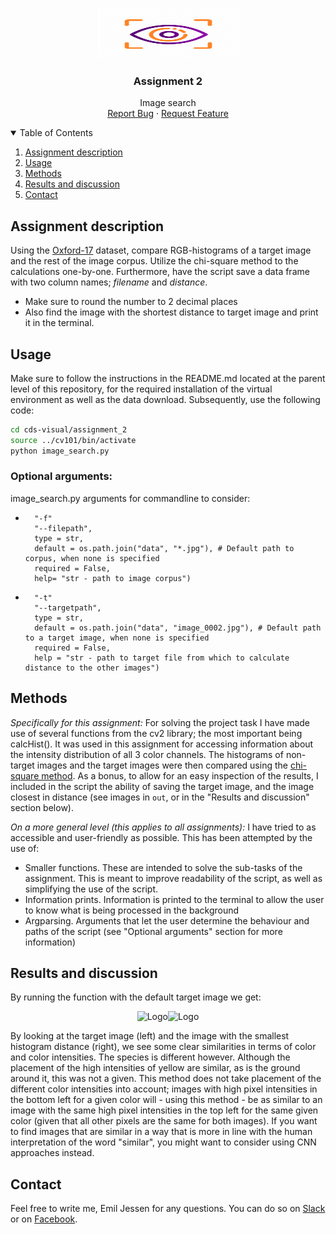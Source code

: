 <!-- PROJECT LOGO -->
<br />
<p align="center">
  <a href="https://github.com/emiltj/cds-visual-exam">
    <img src="../README_images/logo_au.png" alt="Logo" width="225" height="80">
  </a>
  
  <h3 align="center">Assignment 2</h3>

  <p align="center">
    Image search
    <br />
    <a href="https://github.com/emiltj/cds-visual-exam/issues">Report Bug</a>
    ·
    <a href="https://github.com/emiltj/cds-visual-exam/issues">Request Feature</a>
  </p>
</p>

<!-- TABLE OF CONTENTS -->
<details open="open">
  <summary>Table of Contents</summary>
  <ol>
    <li><a href="#assignment-description">Assignment description</a></li>
    <li><a href="#usage">Usage</a></li>
    <li><a href="#methods">Methods</a></li>
    <li><a href="#results-and-discussion">Results and discussion</a></li>
    <li><a href="#contact">Contact</a></li>
  </ol>
</details>

<!-- ASSIGNMENT DESCRIPTION -->
## Assignment description

Using the [Oxford-17](https://www.robots.ox.ac.uk/~vgg/data/flowers/17/) dataset, compare RGB-histograms of a target image and the rest of the image corpus. Utilize the chi-square method to the calculations one-by-one. Furthermore, have the script save a data frame with two column names; _filename_ and _distance_. 

- Make sure to round the number to 2 decimal places
- Also find the image with the shortest distance to target image and print it in the terminal.

<!-- USAGE -->
## Usage

Make sure to follow the instructions in the README.md located at the parent level of this repository, for the required installation of the virtual environment as well as the data download.
Subsequently, use the following code:

```bash
cd cds-visual/assignment_2
source ../cv101/bin/activate
python image_search.py
```

### Optional arguments:

image_search.py arguments for commandline to consider:
-       "-f"
        "--filepath", 
        type = str,
        default = os.path.join("data", "*.jpg"), # Default path to corpus, when none is specified
        required = False,
        help= "str - path to image corpus")
-       "-t"
        "--targetpath",
        type = str, 
        default = os.path.join("data", "image_0002.jpg"), # Default path to a target image, when none is specified
        required = False,
        help = "str - path to target file from which to calculate distance to the other images")

<!-- METHODS -->
## Methods

*Specifically for this assignment:*
For solving the project task I have made use of several functions from the cv2 library; the most important being calcHist(). It was used in this assignment for accessing information about the intensity distribution of all 3 color channels.
The histograms of non-target images and the target images were then compared using the [chi-square method](https://docs.opencv.org/3.4/d6/dc7/group__imgproc__hist.html#gga994f53817d621e2e4228fc646342d386aa88d6751fb2bb79e07aa8c8717fda881).
As a bonus, to allow for an easy inspection of the results, I included in the script the ability of saving the target image, and the image closest in distance (see images in ```out```, or in the "Results and discussion" section below).

*On a more general level (this applies to all assignments):*
I have tried to as accessible and user-friendly as possible. This has been attempted by the use of:
- Smaller functions. These are intended to solve the sub-tasks of the assignment. This is meant to improve readability of the script, as well as simplifying the use of the script.
- Information prints. Information is printed to the terminal to allow the user to know what is being processed in the background
- Argparsing. Arguments that let the user determine the behaviour and paths of the script (see "Optional arguments" section for more information)


<!-- RESULTS AND DISCUSSION -->
## Results and discussion
By running the function with the default target image we get:
<p align="center"><img src="/out/target_image.png" alt="Logo" width="128" height="128"><img src="/out/closest_image.png" alt="Logo" width="128" height="128"></p>

By looking at the target image (left) and the image with the smallest histogram distance (right), we see some clear similarities in terms of color and color intensities. The species is different however. Although the placement of the high intensities of yellow are similar, as is the ground around it, this was not a given. 
This method does not take placement of the different color intensities into account; images with high pixel intensities in the bottom left for a given color will - using this method - be as similar to an image with the same high pixel intensities in the top left for the same given color (given that all other pixels are the same for both images). If you want to find images that are similar in a way that is more in line with the human interpretation of the word "similar", you might want to consider using CNN approaches instead.


<!-- CONTACT -->
## Contact

Feel free to write me, Emil Jessen for any questions.
You can do so on [Slack](https://app.slack.com/client/T01908QBS9X/D01A1LFRDE0) or on [Facebook](https://www.facebook.com/emil.t.jessen/).
